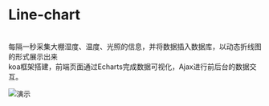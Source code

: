# Line-chart
<br>每隔一秒采集大棚湿度、温度、光照的信息，并将数据插入数据库，以动态折线图的形式展示出来
<br>koa框架搭建，前端页面通过Echarts完成数据可视化，Ajax进行前后台的数据交互。

![演示](https://ws3.sinaimg.cn/large/006tKfTcly1fh7um9o7hrj31bu0swtbd.jpg)

